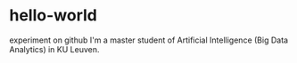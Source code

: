 # hello-world
experiment on github
I'm a master student of Artificial Intelligence (Big Data Analytics) in KU Leuven.
